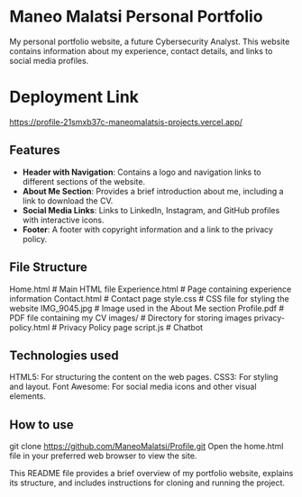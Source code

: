# Maneo Malatsi Personal Portfolio

My personal portfolio website, a future Cybersecurity Analyst. This website contains information about my experience, contact details, and links to social media profiles.

# Deployment Link 
https://profile-21smxb37c-maneomalatsis-projects.vercel.app/

## Features

- **Header with Navigation**: Contains a logo and navigation links to different sections of the website.
- **About Me Section**: Provides a brief introduction about me, including a link to download the CV.
- **Social Media Links**: Links to LinkedIn, Instagram, and GitHub profiles with interactive icons.
- **Footer**: A footer with copyright information and a link to the privacy policy.

## File Structure

Home.html        # Main HTML file
Experience.html   # Page containing experience information
Contact.html      # Contact page
style.css         # CSS file for styling the website
IMG_9045.jpg      # Image used in the About Me section
Profile.pdf       # PDF file containing my CV
images/           # Directory for storing images
privacy-policy.html # Privacy Policy page
script.js           # Chatbot

## Technologies used

HTML5: For structuring the content on the web pages.
CSS3: For styling and layout.
Font Awesome: For social media icons and other visual elements.

## How to use

git clone https://github.com/ManeoMalatsi/Profile.git
Open the home.html file in your preferred web browser to view the site.


This README file provides a brief overview of my portfolio website, explains its structure, and includes instructions for cloning and running the project.

